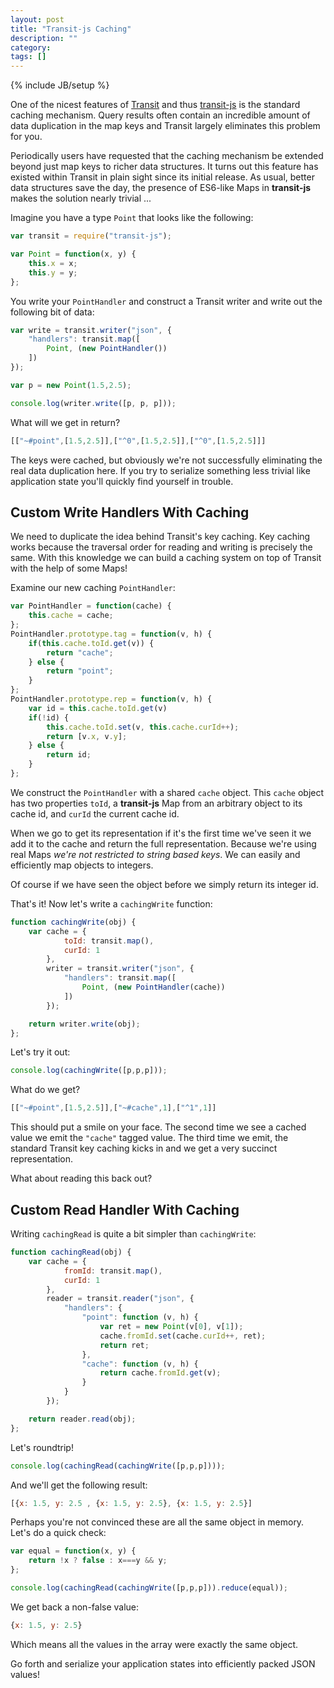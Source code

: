 ```yaml
---
layout: post
title: "Transit-js Caching"
description: ""
category: 
tags: []
---
```

{% include JB/setup %}

One of the nicest features of
[Transit](https://github.com/cognitect/transit-format) and thus
[transit-js](https://github.com/cognitect/transit-js) is the standard
caching mechanism. Query results often contain an incredible amount of
data duplication in the map keys and Transit largely eliminates this
problem for you.

Periodically users have requested that the caching mechanism be
extended beyond just map keys to richer data structures. It turns out
this feature has existed within Transit in plain sight since its
initial release. As usual, better data structures save the day, the
presence of ES6-like Maps in **transit-js** makes the solution nearly
trivial ...

Imagine you have a type `Point` that looks like the following:

```js
var transit = require("transit-js");

var Point = function(x, y) {
    this.x = x;
    this.y = y;
};
```

You write your `PointHandler` and construct a Transit writer and write
out the following bit of data:

```js
var write = transit.writer("json", {
    "handlers": transit.map([
        Point, (new PointHandler())        
    ])
});

var p = new Point(1.5,2.5);

console.log(writer.write([p, p, p]));
```

What will we get in return?

```js
[["~#point",[1.5,2.5]],["^0",[1.5,2.5]],["^0",[1.5,2.5]]]
```

The keys were cached, but obviously we're not successfully eliminating
the real data duplication here. If you try to serialize something less
trivial like application state you'll quickly find yourself in
trouble.

## Custom Write Handlers With Caching

We need to duplicate the idea behind Transit's key caching. Key
caching works because the traversal order for reading and writing is
precisely the same. With this knowledge we can build a caching system on
top of Transit with the help of some Maps!

Examine our new caching `PointHandler`:

```js
var PointHandler = function(cache) {
    this.cache = cache;
};
PointHandler.prototype.tag = function(v, h) {
    if(this.cache.toId.get(v)) {
        return "cache";
    } else {
        return "point";
    }
};
PointHandler.prototype.rep = function(v, h) {
    var id = this.cache.toId.get(v)
    if(!id) {
        this.cache.toId.set(v, this.cache.curId++);
        return [v.x, v.y];
    } else {
        return id;
    }
};
```

We construct the `PointHandler` with a shared `cache` object. This
`cache` object has two properties `toId`, a **transit-js** Map from an
arbitrary object to its cache id, and `curId` the current cache id.

When we go to get its representation if it's the first time we've seen
it we add it to the cache and return the full representation. Because
we're using real Maps *we're not restricted to string based keys*. We
can easily and efficiently map objects to integers.

Of course if we have seen the object before we simply return its integer
id.

That's it! Now let's write a `cachingWrite` function:

```js
function cachingWrite(obj) {
    var cache = {
            toId: transit.map(),
            curId: 1
        },
        writer = transit.writer("json", {
            "handlers": transit.map([
                Point, (new PointHandler(cache))
            ])
        });

    return writer.write(obj);
};
```

Let's try it out:

```js
console.log(cachingWrite([p,p,p]));
```

What do we get?

```js
[["~#point",[1.5,2.5]],["~#cache",1],["^1",1]]
```

This should put a smile on your face. The second time we see a cached
value we emit the `"cache"` tagged value. The third time we emit, the
standard Transit key caching kicks in and we get a very succinct
representation.

What about reading this back out?

## Custom Read Handler With Caching

Writing `cachingRead` is quite a bit simpler than `cachingWrite`:

```js
function cachingRead(obj) {
    var cache = {
            fromId: transit.map(),
            curId: 1
        },
        reader = transit.reader("json", {
            "handlers": {
                "point": function (v, h) {
                    var ret = new Point(v[0], v[1]);
                    cache.fromId.set(cache.curId++, ret);
                    return ret;
                },
                "cache": function (v, h) {
                    return cache.fromId.get(v);
                }
            }
        });

    return reader.read(obj);
};
```

Let's roundtrip!

```js
console.log(cachingRead(cachingWrite([p,p,p])));
```

And we'll get the following result:

```js
[{x: 1.5, y: 2.5 , {x: 1.5, y: 2.5}, {x: 1.5, y: 2.5}]
```

Perhaps you're not convinced these are all the same object in
memory. Let's do a quick check:

```js
var equal = function(x, y) {
    return !x ? false : x===y && y;
};

console.log(cachingRead(cachingWrite([p,p,p])).reduce(equal));
```

We get back a non-false value:

```js
{x: 1.5, y: 2.5}
```

Which means all the values in the array were exactly the same object.

Go forth and serialize your application states into efficiently packed
JSON values!
